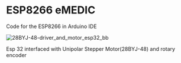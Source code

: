 # ESP8266 eMEDIC
Code for the ESP8266 in Arduino IDE

![28BYJ-48-driver_and_motor_esp32_bb](https://user-images.githubusercontent.com/40433190/137955932-1304e763-6b3e-4a3e-9a8e-7768b324f33b.png)

Esp 32 interfaced with Unipolar Stepper Motor(28BYJ-48) and rotary encoder
